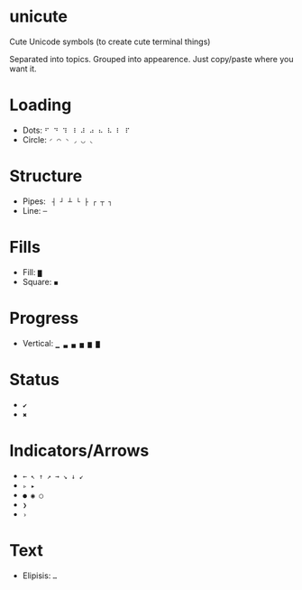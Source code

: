 # unicute
Cute Unicode symbols (to create cute terminal things)

Separated into topics. Grouped into appearence. Just copy/paste where you want it.

# Loading
- Dots: `⠋ ⠙ ⠹ ⠸ ⠼ ⠴ ⠦ ⠧ ⠇ ⠏`
- Circle: `◜ ◠ ◝ ◞ ◡ ◟`

# Structure
- Pipes: ` ┤ ┘ ┴ └ ├ ┌ ┬ ┐`
- Line: `─`

# Fills
- Fill: `▇`
- Square: `◼`

# Progress
- Vertical: `▁ ▃ ▄ ▅ ▆ ▇`

# Status
- `✔`
- `✖`

# Indicators/Arrows
- `← ↖ ↑ ↗ → ↘ ↓ ↙`
- `▹ ▸`
- `● ◉ ◯`
- `❯`
- `›`

# Text
- Elipisis: `…`
